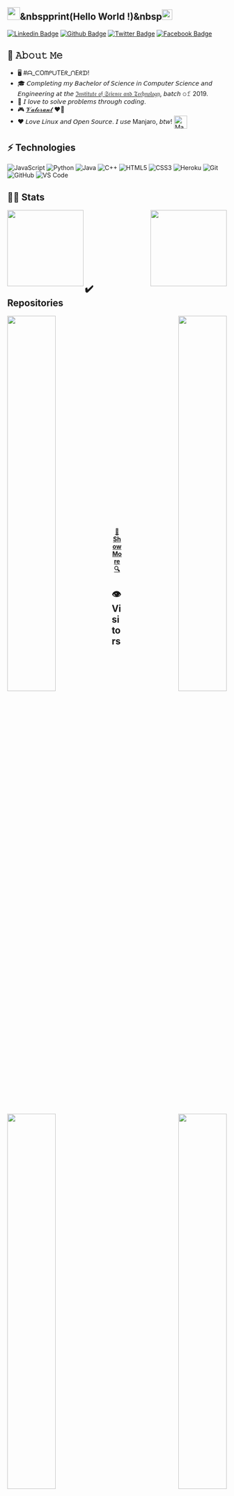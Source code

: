 ## <img src="https://github.com/TheDudeThatCode/TheDudeThatCode/blob/master/Assets/Hi.gif" width="29px">&nbspprint(Hello World !)&nbsp<img src="https://github.com/TheDudeThatCode/TheDudeThatCode/blob/master/Assets/Earth.gif" width="24px">

[![Linkedin Badge](https://img.shields.io/badge/-Fatin-Shadab-blue?style=flat-square&logo=Linkedin&logoColor=white&link=https://www.linkedin.com/in/fatin-shadab-a6b11b1b8/)](https://www.linkedin.com/in/fatin-shadab-a6b11b1b8/) [![Github Badge](https://img.shields.io/badge/-FatinShadab-000000?style=flat-square&logo=Github&logoColor=white&link=https://github.com/FatinShadab)](https://github.com/FatinShadab) [![Twitter Badge](https://img.shields.io/badge/-@MS__Jahan__Sabit-1da1f2?style=flat-square&logo=Twitter&logoColor=white&link=https://twitter.com/MS_Jahan_Sabit)](https://twitter.com/MS_Jahan_Sabit) [![Facebook Badge](https://img.shields.io/badge/-Fatin_Shadab-0572e6?style=flat-square&logo=Facebook&logoColor=white&link=https://www.facebook.com/fatin.shadab.1)](https://www.facebook.com/fatin.shadab.1)

## :book: 𝙰𝚋𝚘𝚞𝚝 𝙼𝚎
- 🖥  #ᗩ_ᑕOᗰᑭᑌTEᖇ_ᑎEᖇᗪ!
- 🎓  𝘊𝘰𝘮𝘱𝘭𝘦𝘵𝘪𝘯𝘨 𝘮𝘺 𝘉𝘢𝘤𝘩𝘦𝘭𝘰𝘳 𝘰𝘧 𝘚𝘤𝘪𝘦𝘯𝘤𝘦 𝘪𝘯 𝘊𝘰𝘮𝘱𝘶𝘵𝘦𝘳 𝘚𝘤𝘪𝘦𝘯𝘤𝘦 𝘢𝘯𝘥 𝘌𝘯𝘨𝘪𝘯𝘦𝘦𝘳𝘪𝘯𝘨 𝘢𝘵 𝘵𝘩𝘦 [ℑ𝔫𝔰𝔱𝔦𝔱𝔲𝔱𝔢 𝔬𝔣 𝔖𝔠𝔦𝔢𝔫𝔠𝔢 𝔞𝔫𝔡 𝔗𝔢𝔠𝔥𝔫𝔬𝔩𝔬𝔤𝔶](https://ist.edu.bd/), 𝘣𝘢𝘵𝘤𝘩 𝚘𝚏 2019.
- 🤔  𝘐 𝘭𝘰𝘷𝘦 𝘵𝘰 𝘴𝘰𝘭𝘷𝘦 𝘱𝘳𝘰𝘣𝘭𝘦𝘮𝘴 𝘵𝘩𝘳𝘰𝘶𝘨𝘩 𝘤𝘰𝘥𝘪𝘯𝘨.
- 🎮  [𝓥𝓪𝓵𝓸𝓻𝓪𝓷𝓽](https://playvalorant.com/) ❤️‍🔥
- ❤️  𝘓𝘰𝘷𝘦 𝘓𝘪𝘯𝘶𝘹 𝘢𝘯𝘥 𝘖𝘱𝘦𝘯 𝘚𝘰𝘶𝘳𝘤𝘦. 𝘐 𝘶𝘴𝘦 Manjaro, 𝘣𝘵𝘸! [<img src="https://upload.wikimedia.org/wikipedia/commons/3/3e/Manjaro-logo.svg" height="30em" align="center" alt="Manjaro Linux Logo" title="Manjaro Linux Logo"/>](https://manjaro.org/)



## ⚡ Technologies

![JavaScript](https://img.shields.io/badge/-JavaScript-black?style=flat-square&logo=javascript)
![Python](https://img.shields.io/badge/-Python-black?style=flat-square&logo=Python)
![Java](https://img.shields.io/badge/-Java-E34A86?style=flat-square&logo=java)
![C++](https://img.shields.io/badge/-C++-00599C?style=flat-square&logo=c)
![HTML5](https://img.shields.io/badge/-HTML5-E34F26?style=flat-square&logo=html5&logoColor=white)
![CSS3](https://img.shields.io/badge/-CSS3-1572B6?style=flat-square&logo=css3)
![Heroku](https://img.shields.io/badge/-Heroku-430098?style=flat-square&logo=heroku)
![Git](https://img.shields.io/badge/-Git-black?style=flat-square&logo=git)
![GitHub](https://img.shields.io/badge/-GitHub-181717?style=flat-square&logo=github)
![VS Code](https://img.shields.io/badge/-VSCode-%23007ACC?style=flat-square&logo=visual-studio-code)



## 🏃‍♂️ Stats
<p>
  <a href="https://github.com/anuraghazra/github-readme-stats" title="Go to Source">
    <img height="175" align="left" src="https://github-readme-stats.vercel.app/api?username=ms-jahan&show_icons=true&theme=gotham">
  </a>
  
  <a href="https://github.com/anuraghazra/github-readme-stats">
  <img height="175" align="right" src="https://github-readme-stats.vercel.app/api/top-langs/?username=ms-jahan&title_color=2aa889&text_color=99d1ce&icon_color=2bbc8a&bg_color=0c1014&langs_count=10&layout=compact" />
  </a>
</p>

<br><br><br><br>
<br><br><br><br>


## ✔️ Repositories

<p width="100%">
  <a align="left" href="https://github.com/prodipto27/prodipto27.github.io" title="Algorithms"><img  width="47%" align="left" src="https://github-readme-stats.vercel.app/api/pin/?username=prodipto27&repo=prodipto27.github.io&theme=gotham"></a><a align="right" href="https://github.com/ms-jahan/prayer-times-pwa" title="Data Structures"><img  width="47%" align="right" src="https://github-readme-stats.vercel.app/api/pin/?username=ms-jahan&repo=prayer-times-pwa&theme=gotham"></a>
</p>
<br><br>
<p width="100%">
  <a align="left" href="https://github.com/ms-jahan/DowsTAR" title="DowsTAR"><img  width="47%" align="left" src="https://github-readme-stats.vercel.app/api/pin/?username=ms-jahan&repo=DowsTAR&theme=gotham"></a>
  <a align="right" href="https://github.com/ms-jahan/pyMessToTele" title="Artificial Neural Networks"><img  width="47%" align="right" src="https://github-readme-stats.vercel.app/api/pin/?username=ms-jahan&repo=pyMessToTele&theme=gotham"></a>
</p>
<br><br>
<p width="100%">
  <a align="left" href="https://github.com/ms-jahan/Messenger-Account-Deactivation-Monitor" title="Messenger-Account-Deactivation-Monitor"><img  width="47%" align="left" src="https://github-readme-stats.vercel.app/api/pin/?username=ms-jahan&repo=Messenger-Account-Deactivation-Monitor&theme=gotham"></a>
  <a align="right" href="https://github.com/ms-jahan/Messenger-Image-Bulk-Downloader" title="Messenger-Image-Bulk-Downloader"><img  width="47%" align="right" src="https://github-readme-stats.vercel.app/api/pin/?username=ms-jahan&repo=Messenger-Image-Bulk-Downloader&theme=gotham"></a>
</p>
<br><br>
<p width="100%">
  <a align="left" href="https://github.com/ms-jahan/Messenger-Message-Logger" title="Messenger-Message-Logger"><img  width="47%" align="left" src="https://github-readme-stats.vercel.app/api/pin/?username=ms-jahan&repo=Messenger-Message-Logger&theme=gotham"></a>
  <a align="right" href="https://github.com/ms-jahan/fb-auto-reply-py" title="fb-auto-reply-py"><img  width="47%" align="right" src="https://github-readme-stats.vercel.app/api/pin/?username=ms-jahan&repo=fb-auto-reply-py&theme=gotham"></a>
</p>
<br><br><br><br><br><br><br><br>
<br><br><br><br><br><br><br><br><br><br><br>
<h4 align="center">
  <a align="center" href=https://github.com/ms-jahan?tab=repositories" title="Show Repositories">🔎 Show More 🔍</a>
</h4>

## 👁️ Visitors
![visitors](https://visitor-badge-reloaded.herokuapp.com/badge?page_id=ms-jahan.ms-jahan&color=00cf00)

(Since <b>10 March, 2021 | 12:08 am</b>)

